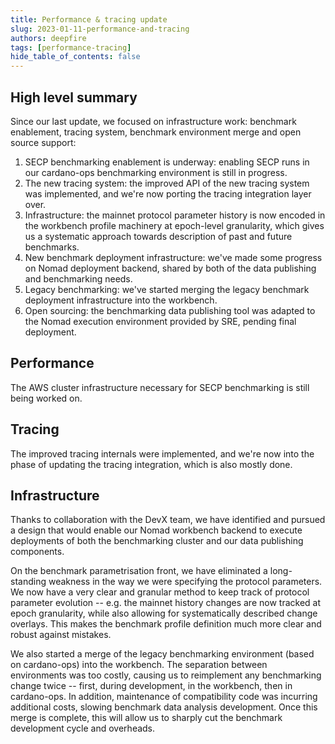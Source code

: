 ```yaml
---
title: Performance & tracing update
slug: 2023-01-11-performance-and-tracing
authors: deepfire
tags: [performance-tracing]
hide_table_of_contents: false
---
```


## High level summary

Since our last update, we focused on infrastructure work:  benchmark enablement, tracing system, benchmark environment merge and open source support:

1. SECP benchmarking enablement is underway:  enabling SECP runs in our cardano-ops benchmarking environment is still in progress.
2. The new tracing system:  the improved API of the new tracing system was implemented, and we're now porting the tracing integration layer over.
3. Infrastructure:  the mainnet protocol parameter history is now encoded in the workbench profile machinery at epoch-level granularity, which gives us a systematic approach towards description of past and future benchmarks.
4. New benchmark deployment infrastructure:  we've made some progress on Nomad deployment backend, shared by both of the data publishing and benchmarking needs.
5. Legacy benchmarking:  we've started merging the legacy benchmark deployment infrastructure into the workbench.
6. Open sourcing:  the benchmarking data publishing tool was adapted to the Nomad execution environment provided by SRE, pending final deployment.

## Performance

The AWS cluster infrastructure necessary for SECP benchmarking is still being worked on.

## Tracing

The improved tracing internals were implemented, and we're now into the phase of updating the tracing integration, which is also mostly done.

## Infrastructure

Thanks to collaboration with the DevX team, we have identified and pursued a design that would enable our Nomad workbench backend to execute deployments of both the benchmarking cluster and our data publishing components.

On the benchmark parametrisation front, we have eliminated a long-standing weakness in the way we were specifying the protocol parameters.
We now have a very clear and granular method to keep track of protocol parameter evolution -- e.g. the mainnet history changes are now tracked at epoch granularity, while also allowing for systematically described change overlays.  This makes the benchmark profile definition much more clear and robust against mistakes.

We also started a merge of the legacy benchmarking environment (based on cardano-ops) into the workbench.  The separation between environments was too costly, causing us to reimplement any benchmarking change twice -- first, during development, in the workbench, then in cardano-ops.  In addition, maintenance of compatibility code was incurring additional costs, slowing benchmark data analysis development.
Once this merge is complete, this will allow us to sharply cut the benchmark development cycle and overheads.
